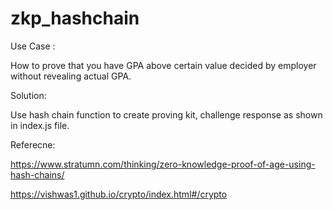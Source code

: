 # zkp_hashchain

Use Case :

How to prove that you have GPA above certain value decided by employer without revealing actual GPA.

Solution:

Use hash chain function to create proving kit, challenge response as shown in index.js file.

Referecne:

https://www.stratumn.com/thinking/zero-knowledge-proof-of-age-using-hash-chains/

https://vishwas1.github.io/crypto/index.html#/crypto
